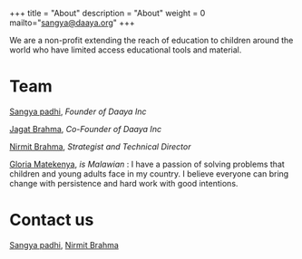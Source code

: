 +++
title = "About"
description = "About"
weight = 0
mailto="sangya@daaya.org"
+++

We are a non-profit extending the reach of education to children around the world who have limited access educational tools and material.

# Team
[Sangya padhi](mailto:sangya@daaya.org), *Founder of Daaya Inc* 

[Jagat Brahma](mailto:sangya@daaya.org), *Co-Founder of Daaya Inc* 

[Nirmit Brahma](mailto:nirmit@daaya.org), *Strategist and Technical Director* 

[Gloria Matekenya](mailto:gloria@daaya.org), *is Malawian* : 
I have a passion of solving problems that children and young adults face 
in my country. I believe everyone can bring change with persistence and hard work with good
intentions.

# Contact us
[Sangya padhi](mailto:sangya@daaya.org), [Nirmit Brahma](mailto:nirmit@daaya.org)
